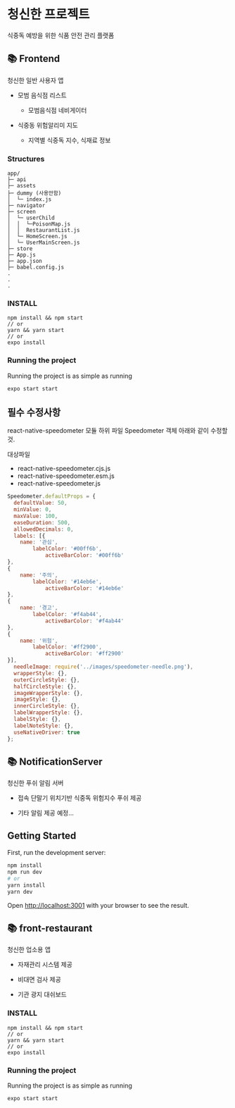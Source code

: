 <h1>청신한 프로젝트</h1>

식중독 예방을 위한 식품 안전 관리 플랫폼



## 📚 Frontend

<p>청신한 일반 사용자 앱</p>

- 모범 음식점 리스트
  - 모범음식점 네비게이터

- 식중동 위험알리미 지도
  - 지역별 식중독 지수, 식재료 정보  


### Structures

```text
app/
├─ api
├─ assets
├─ dummy (사용안함)
│  └─ index.js
├─ navigator
├─ screen
│  └─ userChild
│  │  └─PoisonMap.js
│  │  RestaurantList.js
│  └─ HomeScreen.js
│  └─ UserMainScreen.js
├─ store
├─ App.js
├─ app.json
├─ babel.config.js
.
.
.
```

### INSTALL

```
npm install && npm start
// or
yarn && yarn start
// or
expo install
```

### Running the project

Running the project is as simple as running

```sh
expo start start
```

## 필수 수정사항

react-native-speedometer 모듈 하위 파일  Speedometer 객체 아래와 같이 수정할 것.

대상파일

- react-native-speedometer.cjs.js
- react-native-speedometer.esm.js
- react-native-speedometer.js

```jsx
Speedometer.defaultProps = {
  defaultValue: 50,
  minValue: 0,
  maxValue: 100,
  easeDuration: 500,
  allowedDecimals: 0,
  labels: [{
    name: '관심',
        labelColor: '#00ff6b',
            activeBarColor: '#00ff6b'
},
{
    name: '주의',
        labelColor: '#14eb6e',
            activeBarColor: '#14eb6e'
},
{
    name: '경고',
        labelColor: '#f4ab44',
            activeBarColor: '#f4ab44'
},
{
    name: '위험',
        labelColor: '#ff2900',
            activeBarColor: '#ff2900'
}],
  needleImage: require('../images/speedometer-needle.png'),
  wrapperStyle: {},
  outerCircleStyle: {},
  halfCircleStyle: {},
  imageWrapperStyle: {},
  imageStyle: {},
  innerCircleStyle: {},
  labelWrapperStyle: {},
  labelStyle: {},
  labelNoteStyle: {},
  useNativeDriver: true
};
```



## 📚 NotificationServer

<p>청신한 푸쉬 알림 서버</p>

- 접속 단말기 위치기반 식중독 위험지수 푸쉬 제공

- 기타 알림 제공 예정...

## Getting Started

First, run the development server:

```bash
npm install
npm run dev
# or
yarn install
yarn dev
```

Open [http://localhost:3001](http://localhost:3001) with your browser to see the result.


## 📚 front-restaurant

<p>청신한 업소용 앱</p>

- 자재관리 시스템 제공

- 비대면 검사 제공

- 기관 광지 대쉬보드 


### INSTALL

```
npm install && npm start
// or
yarn && yarn start
// or
expo install
```

### Running the project

Running the project is as simple as running

```sh
expo start start
```
